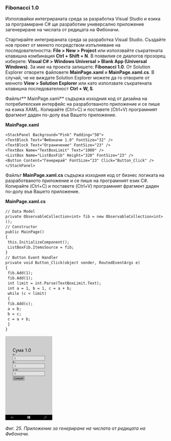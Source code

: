 ### Fibonacci 1.0

Използвайки интегрираната среда за разработка Visual Studio и езика за програмиране C\# ще разработим универсално приложение загенериране на числата от редицата на Фибоначи.

Стартирайте интегрираната среда за разработка Visual Studio. Създайте нов проект от менюто посредством изпълняване на последователността: **File &gt; New &gt; Project** или използвайте съкратената клавишна комбинация **Ctrl + Shift + N**. В появилия се диалогов прозорец изберете: **Visual C\# &gt; Windows Universal &gt; Blank App \(Universal Windows\)**. За име на проекта запишете: **Fibonacci 1.0**. От Solution Explorer отворете файловете **MainPage.xaml** и **MainPage.xaml.cs**. В случай, че не виждате Solution Explorer можете да го отворите от менюто **View &gt; Solution Explorer** или като използвате съкратената клавишна последователност **Ctrl + W, S**.

Файлът** MainPage.xaml** съдържа изходния код от дизайна на потребителския интерфейс на разработваното приложение и се пише на езика XAML. Копирайте \(Ctrl+C\) и поставете \(Ctrl+V\) програмният фрагмент даден по-долу във Вашето приложение.

**MainPage.xaml**

```
<StackPanel Background="Pink" Padding="50">
<TextBlock Text="Фибоначи 1.0" FontSize="32" />
<TextBlock Text="Ограничение" FontSize="23" />
<TextBox Name="TextBoxLimit" Text="1000" />
<ListBox Name="ListBoxFib" Height="320" FontSize="23" />
<Button Content="Генерирай" FontSize="23" Click="Button_Click" />
</StackPanel>
```

Файлът **MainPage.xaml.cs** съдържа изходния код от бизнес логиката на разработваното приложение и се пише на програмният език C\#. Копирайте \(Ctrl+C\) и поставете \(Ctrl+V\) програмният фрагмент даден по-долу във Вашето приложение.

**MainPage.xaml.cs**

```
// Data Model
private ObservableCollection<int> fib = new ObservableCollection<int>();
// Constructor
public MainPage()
{
 this.InitializeComponent();
 ListBoxFib.ItemsSource = fib;
}
// Button Event Handler
private void Button_Click(object sender, RoutedEventArgs e)
{
 fib.Add(1);
 fib.Add(1);
 int limit = int.Parse(TextBoxLimit.Text);
 int a = 1, b = 1, c = a + b;
 while (c < limit)
 {
 fib.Add(c);
 a = b;
 b = c;
 c = a + b;
 }
}
```

![](/chapter1/25.png)

_Фиг. 25. Приложение за генериране на числата от редицата на Фибоначи._

